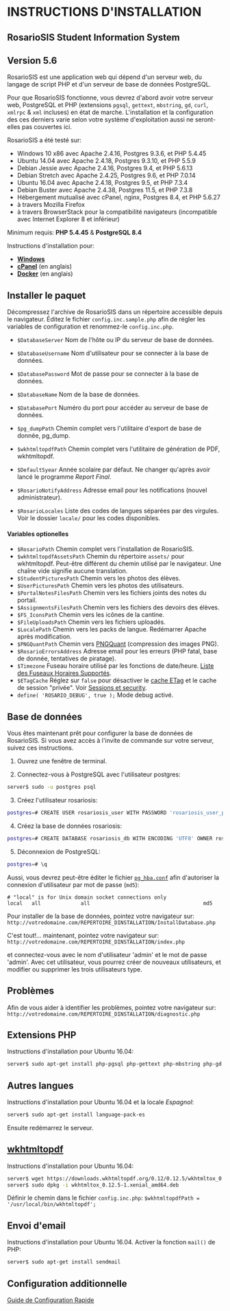 # INSTRUCTIONS D'INSTALLATION

## RosarioSIS Student Information System

Version 5.6
-------------

RosarioSIS est une application web qui dépend d'un serveur web, du langage de script PHP et d'un serveur de base de données PostgreSQL.

Pour que RosarioSIS fonctionne, vous devrez d'abord avoir votre serveur web, PostgreSQL et PHP (extensions `pgsql`, `gettext`, `mbstring`, `gd`, `curl`, `xmlrpc` & `xml` incluses) en état de marche. L'installation et la configuration des ces derniers varie selon votre système d'exploitation aussi ne seront-elles pas couvertes ici.

RosarioSIS a été testé sur:

- Windows 10 x86 avec Apache 2.4.16, Postgres 9.3.6, et PHP 5.4.45
- Ubuntu 14.04 avec Apache 2.4.18, Postgres 9.3.10, et PHP 5.5.9
- Debian Jessie avec Apache 2.4.16, Postgres 9.4, et PHP 5.6.13
- Debian Stretch avec Apache 2.4.25, Postgres 9.6, et PHP 7.0.14
- Ubuntu 16.04 avec Apache 2.4.18, Postgres 9.5, et PHP 7.3.4
- Debian Buster avec Apache 2.4.38, Postgres 11.5, et PHP 7.3.8
- Hébergement mutualisé avec cPanel, nginx, Postgres 8.4, et PHP 5.6.27
- à travers Mozilla Firefox
- à travers BrowserStack pour la compatibilité navigateurs (incompatible avec Internet Explorer 8 et inférieur)

Minimum requis: **PHP 5.4.45** & **PostgreSQL 8.4**

Instructions d'installation pour:

- [**Windows**](https://gitlab.com/francoisjacquet/rosariosis/wikis/Installer-RosarioSIS-sur-Windows)
- [**cPanel**](https://gitlab.com/francoisjacquet/rosariosis/wikis/How-to-install-RosarioSIS-on-cPanel) (en anglais)
- [**Docker**](https://github.com/francoisjacquet/docker-rosariosis) (en anglais)


Installer le paquet
-------------------

Décompressez l'archive de RosarioSIS dans un répertoire accessible depuis le navigateur. Éditez le fichier `config.inc.sample.php` afin de régler les variables de configuration et renommez-le `config.inc.php`.

- `$DatabaseServer` Nom de l'hôte ou IP du serveur de base de données.
- `$DatabaseUsername` Nom d'utilisateur pour se connecter à la base de données.
- `$DatabasePassword` Mot de passe pour se connecter à la base de données.
- `$DatabaseName` Nom de la base de données.
- `$DatabasePort` Numéro du port pour accéder au serveur de base de données.

- `$pg_dumpPath` Chemin complet vers l'utilitaire d'export de base de donnée, pg_dump.
- `$wkhtmltopdfPath` Chemin complet vers l'utilitaire de génération de PDF, wkhtmltopdf.

- `$DefaultSyear` Année scolaire par défaut. Ne changer qu'après avoir lancé le programme _Report Final_.
- `$RosarioNotifyAddress` Adresse email pour les notifications (nouvel administrateur).
- `$RosarioLocales` Liste des codes de langues séparées par des virgules. Voir le dossier `locale/` pour les codes disponibles.

#### Variables optionelles

- `$RosarioPath` Chemin complet vers l'installation de RosarioSIS.
- `$wkhtmltopdfAssetsPath` Chemin du répertoire `assets/` pour wkhtmltopdf. Peut-être différent du chemin utilisé par le navigateur. Une chaîne vide signifie aucune translation.
- `$StudentPicturesPath` Chemin vers les photos des élèves.
- `$UserPicturesPath` Chemin vers les photos des utilisateurs.
- `$PortalNotesFilesPath` Chemin vers les fichiers joints des notes du portail.
- `$AssignmentsFilesPath` Chemin vers les fichiers des devoirs des élèves.
- `$FS_IconsPath` Chemin vers les icônes de la cantine.
- `$FileUploadsPath` Chemin vers les fichiers uploadés.
- `$LocalePath` Chemin vers les packs de langue. Redémarrer Apache après modification.
- `$PNGQuantPath` Chemin vers [PNGQuant](https://pngquant.org/) (compression des images PNG).
- `$RosarioErrorsAddress` Adresse email pour les erreurs (PHP fatal, base de donnée, tentatives de piratage).
- `$Timezone` Fuseau horaire utilisé par les fonctions de date/heure. [Liste des Fuseaux Horaires Supportés](http://php.net/manual/fr/timezones.php).
- `$ETagCache` Réglez sur `false` pour désactiver le [cache ETag](https://fr.wikipedia.org/wiki/Balise-entit%C3%A9_ETag_HTTP) et le cache de session "privée". Voir [Sessions et security](https://secure.php.net/manual/fr/session.security.php).
- `define( 'ROSARIO_DEBUG', true );` Mode debug activé.


Base de données
---------------

Vous êtes maintenant prêt pour configurer la base de données de RosarioSIS. Si vous avez accès à l'invite de commande sur votre serveur, suivez ces instructions.

1. Ouvrez une fenêtre de terminal.

2. Connectez-vous à PostgreSQL avec l'utilisateur postgres:
```bash
server$ sudo -u postgres psql
```
3. Créez l'utilisateur rosariosis:
```bash
postgres=# CREATE USER rosariosis_user WITH PASSWORD 'rosariosis_user_password';
```
4. Créez la base de données rosariosis:
```bash
postgres=# CREATE DATABASE rosariosis_db WITH ENCODING 'UTF8' OWNER rosariosis_user;
```
5. Déconnexion de PostgreSQL:
```bash
postgres=# \q
```

Aussi, vous devrez peut-être éditer le fichier [`pg_hba.conf`](http://www.postgresql.org/docs/current/static/auth-pg-hba-conf.html) afin d'autoriser la connexion d'utilisateur par mot de passe (`md5`):
```
# "local" is for Unix domain socket connections only
local   all             all                                     md5
```

Pour installer de la base de données, pointez votre navigateur sur: `http://votredomaine.com/REPERTOIRE_DINSTALLATION/InstallDatabase.php`

C'est tout!... maintenant, pointez votre navigateur sur: `http://votredomaine.com/REPERTOIRE_DINSTALLATION/index.php`

et connectez-vous avec le nom d'utilisateur 'admin' et le mot de passe 'admin'. Avec cet utilisateur, vous pourrez créer de nouveaux utilisateurs, et modifier ou supprimer les trois utilisateurs type.


Problèmes
---------

Afin de vous aider à identifier les problèmes, pointez votre navigateur sur: `http://votredomaine.com/REPERTOIRE_DINSTALLATION/diagnostic.php`


Extensions PHP
--------------

Instructions d'installation pour Ubuntu 16.04:
```bash
server$ sudo apt-get install php-pgsql php-gettext php-mbstring php-gd php-curl php-xmlrpc php-xml
```


Autres langues
--------------

Instructions d'installation pour Ubuntu 16.04 et la locale _Espagnol_:
```bash
server$ sudo apt-get install language-pack-es
```
Ensuite redémarrez le serveur.


[wkhtmltopdf](http://wkhtmltopdf.org/)
--------------------------------------

Instructions d'installation pour Ubuntu 16.04:
```bash
server$ wget https://downloads.wkhtmltopdf.org/0.12/0.12.5/wkhtmltox_0.12.5-1.xenial_amd64.deb
server$ sudo dpkg -i wkhtmltox_0.12.5-1.xenial_amd64.deb
```

Définir le chemin dans le fichier `config.inc.php`:
    `$wkhtmltopdfPath = '/usr/local/bin/wkhtmltopdf';`


Envoi d'email
-------------

Instructions d'installation pour Ubuntu 16.04. Activer la fonction `mail()` de PHP:
```bash
server$ sudo apt-get install sendmail
```


Configuration additionnelle
---------------------------

[Guide de Configuration Rapide](https://www.rosariosis.org/fr/quick-setup-guide/)
